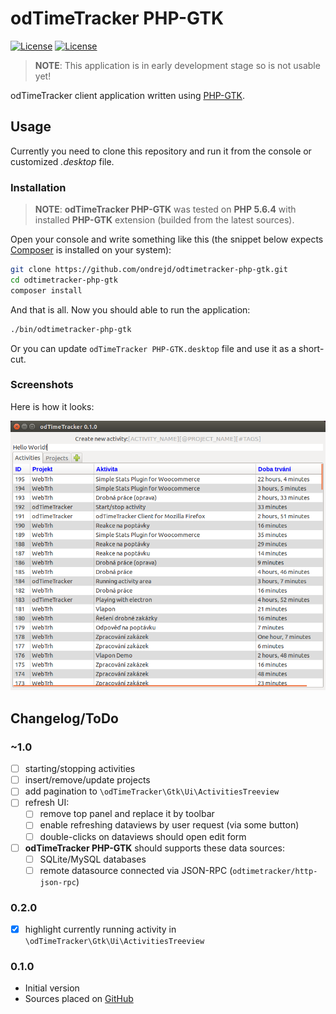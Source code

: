 # odTimeTracker PHP-GTK

[![License](https://img.shields.io/badge/license-MPL-blue.svg)](https://www.mozilla.org/MPL/2.0/) [![License](https://img.shields.io/badge/license-MPL-blue.svg)](https://www.mozilla.org/MPL/2.0/)

> __NOTE__: This application is in early development stage so is not usable yet!

odTimeTracker client application written using [PHP-GTK](http://gtk.php.net/).


## Usage

Currently you need to clone this repository and run it from the console or customized _.desktop_ file.

### Installation

> __NOTE__: __odTimeTracker PHP-GTK__ was tested on __PHP 5.6.4__ with installed __PHP-GTK__ extension (builded from the latest sources).

Open your console and write something like this (the snippet below expects [Composer](https://getcomposer.org/) is installed on your system):

```bash
git clone https://github.com/ondrejd/odtimetracker-php-gtk.git
cd odtimetracker-php-gtk
composer install
```

And that is all. Now you should able to run the application:

```bash
./bin/odtimetracker-php-gtk
```

Or you can update `odTimeTracker PHP-GTK.desktop` file and use it as a short-cut.

### Screenshots

Here is how it looks:

![The very first version](screenshots/screen-1.png?raw=true "The very first version")


## Changelog/ToDo

### ~1.0
* [ ] starting/stopping activities
* [ ] insert/remove/update projects
* [ ] add pagination to `\odTimeTracker\Gtk\Ui\ActivitiesTreeview`
* [ ] refresh UI:
  * [ ] remove top panel and replace it by toolbar
  * [ ] enable refreshing dataviews by user request (via some button)
  * [ ] double-clicks on dataviews should open edit form
* [ ] __odTimeTracker PHP-GTK__ should supports these data sources:
  * [ ] SQLite/MySQL databases
  * [ ] remote datasource connected via JSON-RPC (`odtimetracker/http-json-rpc`)

### 0.2.0
* [x] highlight currently running activity in `\odTimeTracker\Gtk\Ui\ActivitiesTreeview`

### 0.1.0
* Initial version
* Sources placed on [GitHub](https://github.com/odtimetracker/odtimetracker-php-gtk)
